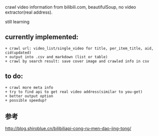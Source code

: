 crawl video information from bilibili.com, beautifulSoup, no video extractor(real address).

still learning

## currently implemented:

    + crawl url: video_list/single_video for title, per_item_title, aid, cid(updated)
    + output into .csv and markdown (list or table)
    + crawl by search result: save cover image and crawled info in csv

## to do:

    + crawl more meta info
    + try to find api to get real video address(similar to you-get) 
    + better output option
    + possible speedup?

    
## 参考
http://blog.shiroblue.cn/bilibiliapi-cong-ru-men-dao-jing-tong/
